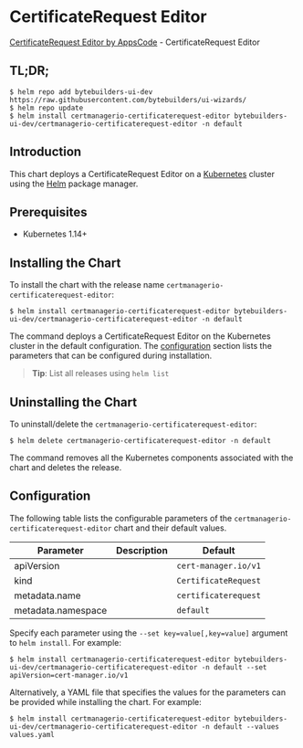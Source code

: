 # CertificateRequest Editor

[CertificateRequest Editor by AppsCode](https://byte.builders) - CertificateRequest Editor

## TL;DR;

```console
$ helm repo add bytebuilders-ui-dev https://raw.githubusercontent.com/bytebuilders/ui-wizards/
$ helm repo update
$ helm install certmanagerio-certificaterequest-editor bytebuilders-ui-dev/certmanagerio-certificaterequest-editor -n default
```

## Introduction

This chart deploys a CertificateRequest Editor on a [Kubernetes](http://kubernetes.io) cluster using the [Helm](https://helm.sh) package manager.

## Prerequisites

- Kubernetes 1.14+

## Installing the Chart

To install the chart with the release name `certmanagerio-certificaterequest-editor`:

```console
$ helm install certmanagerio-certificaterequest-editor bytebuilders-ui-dev/certmanagerio-certificaterequest-editor -n default
```

The command deploys a CertificateRequest Editor on the Kubernetes cluster in the default configuration. The [configuration](#configuration) section lists the parameters that can be configured during installation.

> **Tip**: List all releases using `helm list`

## Uninstalling the Chart

To uninstall/delete the `certmanagerio-certificaterequest-editor`:

```console
$ helm delete certmanagerio-certificaterequest-editor -n default
```

The command removes all the Kubernetes components associated with the chart and deletes the release.

## Configuration

The following table lists the configurable parameters of the `certmanagerio-certificaterequest-editor` chart and their default values.

|     Parameter      | Description |       Default        |
|--------------------|-------------|----------------------|
| apiVersion         |             | `cert-manager.io/v1` |
| kind               |             | `CertificateRequest` |
| metadata.name      |             | `certificaterequest` |
| metadata.namespace |             | `default`            |


Specify each parameter using the `--set key=value[,key=value]` argument to `helm install`. For example:

```console
$ helm install certmanagerio-certificaterequest-editor bytebuilders-ui-dev/certmanagerio-certificaterequest-editor -n default --set apiVersion=cert-manager.io/v1
```

Alternatively, a YAML file that specifies the values for the parameters can be provided while
installing the chart. For example:

```console
$ helm install certmanagerio-certificaterequest-editor bytebuilders-ui-dev/certmanagerio-certificaterequest-editor -n default --values values.yaml
```
